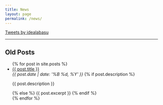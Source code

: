 ```yaml
---
title: News
layout: page
permalink: /news/
---
```


<a class="twitter-timeline" data-dnt="true" href="https://twitter.com/idealabasu?ref_src=twsrc%5Etfw">Tweets by idealabasu</a> <script async src="https://platform.twitter.com/widgets.js" charset="utf-8"></script>

---

## Old Posts

<ul>
  {% for post in site.posts %}
    <li>
      <a href="{{site.base_path}}{{ post.url }}">{{ post.title }}</a><br>
      <em>{{ post.date | date: '%B %d, %Y' }}</em>
      {% if post.description %}
        <p>{{ post.description }}</p>
      {% else %}
        {{ post.excerpt }}
      {% endif %}
    </li>
  {% endfor %}
</ul>
